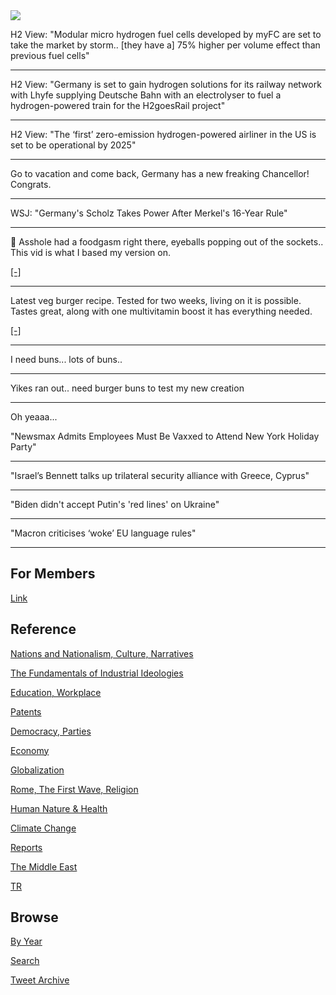 <img src="https://drive.google.com/uc?export=view&id=1B2wf9R7AMH1d7Vw6e2mucLbIQ5NSjir7"/>


H2 View: "Modular micro hydrogen fuel cells developed by myFC are set
to take the market by storm.. [they have a] 75% higher per volume
effect than previous fuel cells"

---

H2 View: "Germany is set to gain hydrogen solutions for its railway
network with Lhyfe supplying Deutsche Bahn with an electrolyser to
fuel a hydrogen-powered train for the H2goesRail project"

---

H2 View: "The ‘first’ zero-emission hydrogen-powered airliner in the
US is set to be operational by 2025"

---

Go to vacation and come back, Germany has a new freaking Chancellor!
Congrats.

---

WSJ: "Germany's Scholz Takes Power After Merkel's 16-Year Rule"

---

🤣 Asshole had a foodgasm right there, eyeballs popping out of the
sockets.. This vid is what I based my version on.

[[-]](https://youtu.be/l75ixsh-wjI?t=436)

---

Latest veg burger recipe. Tested for two weeks, living on it is
possible.  Tastes great, along with one multivitamin boost it has
everything needed.

[[-]](2021/11/veg-burger.md)

---

I need buns... lots of buns..

---

Yikes ran out.. need burger buns to test my new creation

---

Oh yeaaa...

"Newsmax Admits Employees Must Be Vaxxed to Attend New York Holiday Party"

---

"Israel’s Bennett talks up trilateral security alliance with Greece, Cyprus"

---

"Biden didn't accept Putin's 'red lines' on Ukraine"

---

"Macron criticises ‘woke’ EU language rules"

---

## For Members

[Link](https://thirdwave-members.herokuapp.com)

## Reference

[Nations and Nationalism, Culture, Narratives](/2013/02/nations-and-nationalism.md)

[The Fundamentals of Industrial Ideologies](/2011/04/fundamentals-of-industrial-ideologies.md)

[Education, Workplace](2017/09/education-workplace.md)

[Patents](/2018/09/patents.md)

[Democracy, Parties](/2016/11/democracy.md)

[Economy](/2018/05/economy.md)

[Globalization](/2018/09/globalization.md)

[Rome, The First Wave, Religion](/2017/12/rome.md)

[Human Nature & Health](/2020/07/human-nature.md)

[Climate Change](/2018/12/climate.md)

[Reports](/2019/05/reports.md)

[The Middle East](/2019/07/middleeast.md)

[TR](../tr)

## Browse

[By Year](years.md)

[Search](search.html)

[Tweet Archive](/tweets/README.md)


